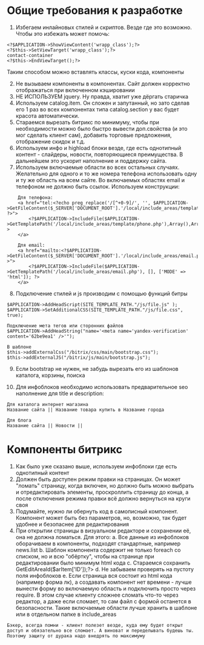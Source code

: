 # Общие требования к разработке

1. Избегаем инлайновых стилей и скриптов. Везде где это возможно. Чтобы это избежать может помочь:
```
<?$APPLICATION->ShowViewContent('wrapp_class');?>
<?$this->SetViewTarget('wrapp_class');?>
contact-container
<?$this->EndViewTarget();?> 
```
Таким способом можно вставлять классы, куски кода, компоненты

2. Не вызываем компоненты в компонентах. Сайт должен корректно отображаться при включенном кэшировании
3. НЕ ИСПОЛЬЗУЕМ jquery. Ну правда, хватит уже дёргать старичка
4. Используем catalog.item. Он сложен и запутанный, но зато сделав его 1 раз во всех компонентах типа catalog.section у вас будет красота автоматически.
5. Стараемся вырезать битрикс по минимуму, чтобы при необходимости можно было быстро вывести доп.свойства (и это мог сделать клиент сам), добавить торговые предложения, отображение скидок и т.д.
6. Используем инфо и highload блоки везде, где есть однотипный контент - слайдеры, новости, повторяющиеся преимущества. В дальнейшем это ускорит наполнение и поддержку сайта.
7. Используем включаемые области во всех остальных случаях. Желательно для одного и то же номера телефона использовать одну и ту же область на всем сайте. Во включаемых областях email и телефоном не должно быть ссылок. Используем конструкции:
```
    Для телефона:
    <a href="tel:<?echo preg_replace('/[^+0-9]/', '', $APPLICATION->GetFileContent($_SERVER['DOCUMENT_ROOT'].'/local/include_areas/template/phone.php')); ?>">
        <?$APPLICATION->IncludeFile($APPLICATION->GetTemplatePath('/local/include_areas/template/phone.php'),Array(),Array('MODE'=>'html'));?>
    </a>
    
    Для email:
    <a href="mailto:<?$APPLICATION->GetFileContent($_SERVER['DOCUMENT_ROOT'].'/local/include_areas/email.php')?>">
        <?$APPLICATION->IncludeFile($APPLICATION->GetTemplatePath('/local/include_areas/email.php'), [], ['MODE' => 'html']); ?>
    </a>
```
8. Подключение стилей и js производим с помощью функций битры
```
$APPLICATION->AddHeadScript(SITE_TEMPLATE_PATH."/js/file.js" );
$APPLICATION->SetAdditionalCSS(SITE_TEMPLATE_PATH."/js/file.css", true);

Подключение мета тегов или сторонних файлов
$APPLICATION->AddHeadString("name='<meta name='yandex-verification' content='62be9ea1' />'");

В шаблоне
$this->addExternalCss("/bitrix/css/main/bootstrap.css");
$this->addExternalJS("/bitrix/js/main/bootstrap.js");
```
9. Если bootstrap не нужен, не забудь вырезать его из шаблонов каталога, корзины, поиска

10. Для инфоблоков необходимо использовать предварительное seo наполнение для title и description: 
```
Для каталога интернет магазина
Название сайта || Название товара купить в Название города

Для блога
Название сайта || Новости ||
```

# Компоненты битрикс

1. Как было уже сказано выше, используем инфоблоки где есть однотипный контент
2. Должен быть доступен режим правки на страницах. Он может "ломать" страницу, когда включен, но должно быть можно выбрать и отредактировать элементы, проскроллить страницу до конца, а после отключения режима правки всё должно вернуться на круги своя
3. Подумайте, нужно ли обернуть код в самописный компонент. Компонент может быть без параметров, но, возможно, так будет удобнее и безопаснее для редактирования
4. При открытии страницы в визуальном редакторе и сохранении её, она не должна ломаться. Для этого:
   a. Все данные из инфоблоков оборачиваем в компоненты, подходят стандартные, например news.list
   b. Шаблон компонента содержит не только foreach со списком, но и всю "обёртку", чтобы на странице при редактировании было минимум html кода
   c. Стараемся сохранить <?=$this->GetEditAreaId($arItem['ID']);?>
   d. Не забываем проверять на пустоту поля инфоблоков
   e. Если страница вся состоит из  html кода (например форма лк), а создавать компонент нет времени - лучше  вынести форму во включаемую область и подключить просто через require. В этом случае клиенту сложнее сломать что-то через редактор, а даже если сломает, то сам файл с формой останется в безопасности. Такие включаемые области лучше хранить в шаблоне или в отдельном папке в include_areas

```
Бэкер, всегда помни - клиент полезет везде, куда ему будет открыт доступ и обязательно все сломает. А виноват и переделывать будешь ты. Поэтому защиту от дурака надо внедрять по максимуму
```
